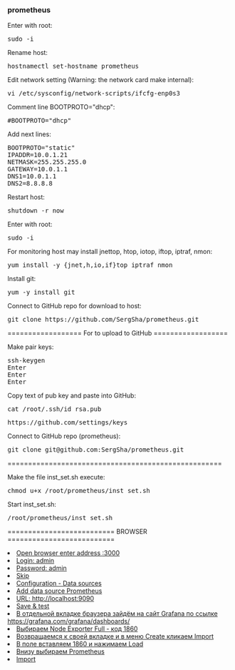 <h3>prometheus</h3>

<p>Enter with root:</p>
<pre>sudo -i</pre>

<p>Rename host:</p>
<pre>hostnamectl set-hostname prometheus</pre>

<p>Edit network setting (Warning: the network card make internal):</p>
<pre>vi /etc/sysconfig/network-scripts/ifcfg-enp0s3</pre>

<p>Comment line BOOTPROTO="dhcp":</p>
<pre>#BOOTPROTO="dhcp"</pre>

<p>Add next lines:</p>
<pre>BOOTPROTO="static"
IPADDR=10.0.1.21
NETMASK=255.255.255.0
GATEWAY=10.0.1.1
DNS1=10.0.1.1
DNS2=8.8.8.8</pre>

<p>Restart host:</p>
<pre>shutdown -r now</pre>

<p>Enter with root:</p>
<pre>sudo -i</pre>

<p>For monitoring host may install jnettop, htop, iotop, iftop, iptraf, nmon:</p>
<pre>yum install -y {jnet,h,io,if}top iptraf nmon</pre>

<p>Install git:</p>
<pre>yum -y install git</pre>

<p>Connect to GitHub repo for download to host:</p>
<pre>git clone https://github.com/SergSha/prometheus.git</pre>

<p>================== For to upload to GitHub ==================</p>
<p>Make pair keys:</p>
<pre>ssh-keygen
Enter
Enter
Enter</pre>

<p>Copy text of pub key and paste into GitHub:</p>
<pre>cat /root/.ssh/id_rsa.pub</pre>
<pre>https://github.com/settings/keys</pre>

<p>Connect to GitHub repo (prometheus):</p>
<pre>git clone git@github.com:SergSha/prometheus.git</pre>
<p>====================================================</p>

<p>Make the file inst_set.sh execute:</p>
<pre>chmod u+x /root/prometheus/inst_set.sh</pre>

<p>Start inst_set.sh:</p>
<pre>/root/prometheus/inst_set.sh</pre>

<p>========================== BROWSER ==========================</p>
<u>
<li>Open browser enter address <IP balancer>:3000</li>
<li>Login: admin</li>
<li>Password: admin</li>
<li>Skip</li>
<li>Configuration - Data sources</li>
<li>Add data source Prometheus</li>
<li>URL: http://localhost:9090</li>
<li>Save & test</li>
<li>В отдельной вкладке браузера зайдём на сайт Grafana по ссылке https://grafana.com/grafana/dashboards/</li>
<li>Выбираем Node Exporter Full - код 1860</li>
<li>Возвращаемся к своей вкладке и в меню Create кликаем Import</li>
<li>В поле вставляем 1860 и нажимаем Load</li>
<li>Внизу выбираем Prometheus</li>
<li>Import</li>
</ul>
